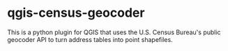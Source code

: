 # qgis-census-geocoder
This is a python plugin for QGIS that uses the U.S. Census Bureau's public geocoder API to turn address tables into point shapefiles.
